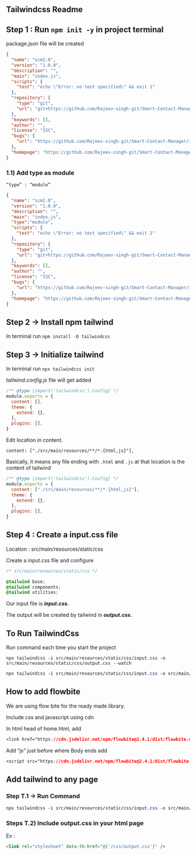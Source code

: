 ## Tailwindcss Readme
## Step 1 : Run `npm init -y` in project terminal

package.json file will be created

```json
{
  "name": "scm2.0",
  "version": "1.0.0",
  "description": "",
  "main": "index.js",
  "scripts": {
    "test": "echo \"Error: no test specified\" && exit 1"
  },
  "repository": {
    "type": "git",
    "url": "git+https://github.com/Rajeev-singh-git/Smart-Contact-Manager.git"
  },
  "keywords": [],
  "author": "",
  "license": "ISC",
  "bugs": {
    "url": "https://github.com/Rajeev-singh-git/Smart-Contact-Manager/issues"
  },
  "homepage": "https://github.com/Rajeev-singh-git/Smart-Contact-Manager#readme"
}
```

### **1.1)  Add type as module**

`“type” : “module”`

```json
{
  "name": "scm2.0",
  "version": "1.0.0",
  "description": "",
  "main": "index.js",
  "type":"module",
  "scripts": {
    "test": "echo \"Error: no test specified\" && exit 1"
  },
  "repository": {
    "type": "git",
    "url": "git+https://github.com/Rajeev-singh-git/Smart-Contact-Manager.git"
  },
  "keywords": [],
  "author": "",
  "license": "ISC",
  "bugs": {
    "url": "https://github.com/Rajeev-singh-git/Smart-Contact-Manager/issues"
  },
  "homepage": "https://github.com/Rajeev-singh-git/Smart-Contact-Manager#readme"
}
```

## Step 2 → Install npm tailwind

In terminal run `npm install -D tailwindcss`

## Step 3 → Initialize tailwind

In terminal run `npx tailwindcss init`

$tailwind.config.js$  file will get added

```jsx
/** @type {import('tailwindcss').Config} */
module.exports = {
  content: [],
  theme: {
    extend: {},
  },
  plugins: [],
}
```

Edit location in content.

`content: ["./src/main/resources/**/*.{html,js}"],`

Basically, it means any file ending with `.html` and `.js` at that location is the content of tailwind

```jsx
/** @type {import('tailwindcss').Config} */
module.exports = {
  content: ["./src/main/resources/**/*.{html,js}"],
  theme: {
    extend: {},
  },
  plugins: [],
}

```

## Step 4 :  Create a input.css file

Location : src/main/resources/static/css

Create a input.css file and configure

```css
/* src/main/resources/static/css */

@tailwind base;
@tailwind components;
@tailwind utilities;

```

Our input file is ***input.css.***

The output will be created by tailwind in ***output.css.***

## To Run TailwindCss

Run command each time you start the project

`npx tailwindcss -i src/main/resources/static/css/input.css -o src/main/resources/static/css/output.css --watch`

```css
npx tailwindcss -i src/main/resources/static/css/input.css -o src/main/resources/static/css/output.css --watch
```

## How to add flowbite

We are using flow bite for the ready made library.

Include css and javascript using cdn

In html head of  home.html, add

```css
<link href="https://cdn.jsdelivr.net/npm/flowbite@2.4.1/dist/flowbite.min.css" rel="stylesheet" />
```

Add “js”  just before where Body ends add

```css
<script src="https://cdn.jsdelivr.net/npm/flowbite@2.4.1/dist/flowbite.min.js"></script>
```

## Add tailwind to any page

### Step T.1 →  Run Command

```css
npx tailwindcss -i src/main/resources/static/css/input.css -o src/main/resources/static/css/output.css --watch
```

### Steps T.2) Include output.css in your html page

Ex :

```html
<link rel="stylesheet" data-th-href="@{'/css/output.css'}" />
```